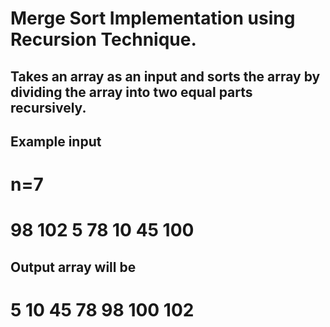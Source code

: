# Merge Sort Implementation using Recursion Technique.

## Takes an array as an input and sorts the array by dividing the array into two equal parts recursively.
## Example input
  # n=7
  # 98 102 5 78 10 45 100
    
## Output array will be
  # 5 10 45 78 98 100 102
